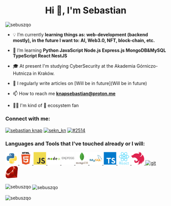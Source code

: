 <h1 align="center">Hi 👋, I'm Sebastian</h1>

<p align="left"> <img src="https://komarev.com/ghpvc/?username=sebuszqo&label=Profile%20views&color=0e75b6&style=flat" alt="sebuszqo" /> </p>

- 💡 I’m currently **learning things as: web-development (backend mostly), in the future I want to: AI, Web3.0, NFT, block-chain, etc.**

- 🌱 I’m learning **Python JavaScript Node.js Express.js MongoDB&MySQL TypeScript React NestJS**

- 🎓 At present I'm studying CyberSecurity at the Akademia Górniczo-Hutnicza in Kraków.

- 📝 I regularly write articles on [Will be in future](Will be in future)

- 📫 How to reach me **knapsebastian@proton.me**

- 👨‍💻 I'm kind of 🍎 ecosystem fan

<h3 align="left">Connect with me:</h3>
<p align="left">
<a href="https://linkedin.com/in/sebastian-knap" target="blank"><img align="center" src="https://raw.githubusercontent.com/rahuldkjain/github-profile-readme-generator/master/src/images/icons/Social/linked-in-alt.svg" alt="sebastian knap" height="30" width="40" /></a>
<a href="https://www.hackerrank.com/sekn_kn" target="blank"><img align="center" src="https://raw.githubusercontent.com/rahuldkjain/github-profile-readme-generator/master/src/images/icons/Social/hackerrank.svg" alt="sekn_kn" height="30" width="40" /></a>
<a href="https://discord.gg/#2514" target="blank"><img align="center" src="https://raw.githubusercontent.com/rahuldkjain/github-profile-readme-generator/master/src/images/icons/Social/discord.svg" alt="#2514" height="30" width="40" /></a>
</p>

<h3 align="left">Languages and Tools that I've touched already or I will:</h3>
<p align="left"><a href="https://www.python.org" target="_blank" rel="noreferrer"> <img src="https://raw.githubusercontent.com/devicons/devicon/master/icons/python/python-original.svg" alt="python" width="40" height="40"/> </a> <a href="https://www.w3.org/html/" target="_blank" rel="noreferrer"> <img src="https://raw.githubusercontent.com/devicons/devicon/master/icons/html5/html5-original-wordmark.svg" alt="html5" width="40" height="40"/> </a>
  <a href="https://developer.mozilla.org/en-US/docs/Web/JavaScript" target="_blank" rel="noreferrer"> <img src="https://raw.githubusercontent.com/devicons/devicon/master/icons/javascript/javascript-original.svg" alt="javascript" width="40" height="40"/> </a><a href="https://nodejs.org" target="_blank" rel="noreferrer"> <img src="https://raw.githubusercontent.com/devicons/devicon/master/icons/nodejs/nodejs-original-wordmark.svg" alt="nodejs" width="40" height="40"/> </a><a href="https://expressjs.com" target="_blank" rel="noreferrer"> <img src="https://raw.githubusercontent.com/devicons/devicon/master/icons/express/express-original-wordmark.svg" alt="express" width="40" height="40"/> </a>    <a href="https://www.mongodb.com/" target="_blank" rel="noreferrer"> <img src="https://raw.githubusercontent.com/devicons/devicon/master/icons/mongodb/mongodb-original-wordmark.svg" alt="mongodb" width="40" height="40"/> </a><a href="https://www.mysql.com/" target="_blank" rel="noreferrer"> <img src="https://raw.githubusercontent.com/devicons/devicon/master/icons/mysql/mysql-original-wordmark.svg" alt="mysql" width="40" height="40"/> </a> <a href="https://www.typescriptlang.org/" target="_blank" rel="noreferrer"> <img src="https://raw.githubusercontent.com/devicons/devicon/master/icons/typescript/typescript-original.svg" alt="typescript" width="40" height="40"/> </a><a href="https://reactjs.org/" target="_blank" rel="noreferrer"> <img src="https://raw.githubusercontent.com/devicons/devicon/master/icons/react/react-original-wordmark.svg" alt="react" width="40" height="40"/> </a> <a href="https://nestjs.com/" target="_blank" rel="noreferrer"> <img src="https://raw.githubusercontent.com/devicons/devicon/master/icons/nestjs/nestjs-plain.svg" alt="nestjs" width="40" height="40"/> </a>    <a href="https://git-scm.com/" target="_blank" rel="noreferrer"> <img src="https://www.vectorlogo.zone/logos/git-scm/git-scm-icon.svg" alt="git" width="40" height="40"/> </a><a href="https://www.ruby-lang.org/en/" target="_blank" rel="noreferrer"> <img src="https://raw.githubusercontent.com/devicons/devicon/master/icons/ruby/ruby-original.svg" alt="ruby" width="40" height="40"/> </a>  </p>

<p><img align="left" src="https://github-readme-stats.vercel.app/api/top-langs?username=sebuszqo&show_icons=true&locale=en&layout=compact" alt="sebuszqo" /></p>

<p>&nbsp;<img align="center" src="https://github-readme-stats.vercel.app/api?username=sebuszqo&show_icons=true&locale=en" alt="sebuszqo" /></p>

<p><img align="center" src="https://github-readme-streak-stats.herokuapp.com/?user=sebuszqo&" alt="sebuszqo" /></p>
